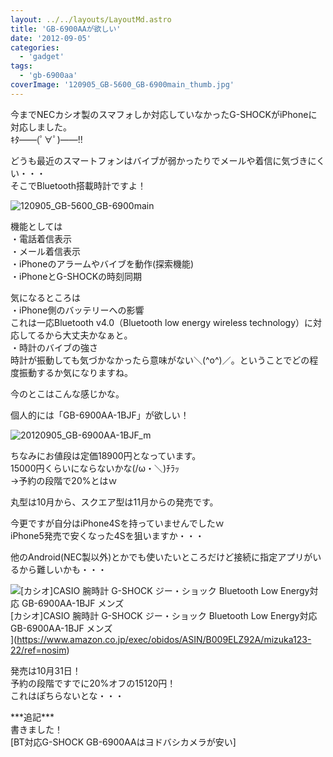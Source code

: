 ```yaml
---
layout: ../../layouts/LayoutMd.astro
title: 'GB-6900AAが欲しい'
date: '2012-09-05'
categories:
  - 'gadget'
tags:
  - 'gb-6900aa'
coverImage: '120905_GB-5600_GB-6900main_thumb.jpg'
---
```


今までNECカシオ製のスマフォしか対応していなかったG-SHOCKがiPhoneに対応しました。  
ｷﾀ――(ﾟ∀ﾟ)――!!

どうも最近のスマートフォンはバイブが弱かったりでメールや着信に気づきにくい・・・  
そこでBluetooth搭載時計ですよ！

![120905_GB-5600_GB-6900main](/archive/images/120905_GB-5600_GB-6900main_thumb.jpg '120905_GB-5600_GB-6900main')

機能としては  
・電話着信表示  
・メール着信表示  
・iPhoneのアラームやバイブを動作(探索機能)  
・iPhoneとG-SHOCKの時刻同期

気になるところは  
・iPhone側のバッテリーへの影響  
これは一応Bluetooth v4.0（Bluetooth low energy wireless technology）に対応してるから大丈夫かなぁと。  
・時計のバイブの強さ  
時計が振動しても気づかなかったら意味がない＼(^o^)／。ということでどの程度振動するか気になりますね。

今のとこはこんな感じかな。

個人的には「GB-6900AA-1BJF」が欲しい！

![20120905_GB-6900AA-1BJF_m](/archive/images/20120905_GB-6900AA-1BJF_m_thumb.jpg '20120905_GB-6900AA-1BJF_m')

ちなみにお値段は定価18900円となっています。  
15000円くらいにならないかな(/ω・＼)ﾁﾗｯ  
→予約の段階で20%とはｗ

丸型は10月から、スクエア型は11月からの発売です。

今更ですが自分はiPhone4Sを持っていませんでしたｗ  
iPhone5発売で安くなった4Sを狙いますか・・・

他のAndroid(NEC製以外)とかでも使いたいところだけど接続に指定アプリがいるから難しいかも・・・

![[カシオ]CASIO 腕時計 G-SHOCK ジー・ショック Bluetooth Low Energy対応   GB-6900AA-1BJF メンズ](/archive/images/41z3vvsyxhL._SL75_.jpg)  
\[カシオ\]CASIO 腕時計 G-SHOCK ジー・ショック Bluetooth Low Energy対応 GB-6900AA-1BJF メンズ  
](https://www.amazon.co.jp/exec/obidos/ASIN/B009ELZ92A/mizuka123-22/ref=nosim)

発売は10月31日！  
予約の段階ですでに20%オフの15120円！  
これはぽちらないとな・・・

\*\*\*追記\*\*\*  
書きました！  
[BT対応G-SHOCK GB-6900AAはヨドバシカメラが安い]
